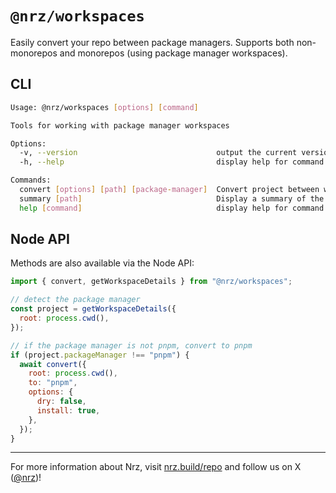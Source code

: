 # `@nrz/workspaces`

Easily convert your repo between package managers. Supports both non-monorepos and monorepos (using package manager workspaces).

## CLI

```sh
Usage: @nrz/workspaces [options] [command]

Tools for working with package manager workspaces

Options:
  -v, --version                               output the current version
  -h, --help                                  display help for command

Commands:
  convert [options] [path] [package-manager]  Convert project between workspace managers
  summary [path]                              Display a summary of the specified project
  help [command]                              display help for command
```

## Node API

Methods are also available via the Node API:

```js
import { convert, getWorkspaceDetails } from "@nrz/workspaces";

// detect the package manager
const project = getWorkspaceDetails({
  root: process.cwd(),
});

// if the package manager is not pnpm, convert to pnpm
if (project.packageManager !== "pnpm") {
  await convert({
    root: process.cwd(),
    to: "pnpm",
    options: {
      dry: false,
      install: true,
    },
  });
}
```

---

For more information about Nrz, visit [nrz.build/repo](https://nrz.build/repo) and follow us on X ([@nrz](https://x.com/nrz))!
